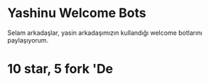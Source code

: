 # Yashinu Welcome Bots

Selam arkadaşlar, yasin arkadaşımızın kullandığı welcome botlarını paylaşıyorum.

# 10 star, 5 fork 'De
